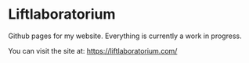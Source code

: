 # Liftlaboratorium
Github pages for my website. Everything is currently a work in progress. 

You can visit the site at: https://liftlaboratorium.com/
